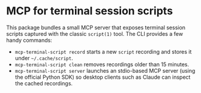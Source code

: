 # MCP for terminal session scripts

This package bundles a small MCP server that exposes terminal session scripts captured with the classic `script(1)` tool. The CLI provides a few handy commands:

- `mcp-terminal-script record` starts a new `script` recording and stores it under `~/.cache/script`.
- `mcp-terminal-script clean` removes recordings older than 15 minutes.
- `mcp-terminal-script server` launches an stdio-based MCP server (using the official Python SDK) so desktop clients such as Claude can inspect the cached recordings.

